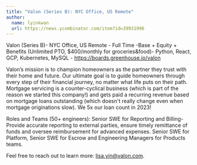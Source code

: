 ```yaml
---
title: "Valon (Series B): NYC Office, US Remote"
author:
  name: lyinkwan
  url: https://news.ycombinator.com/item?id=39931996
---
```

Valon (Series B)- NYC Office, US Remote - Full Time -Base + Equity + Benefits (Unlimited PTO, $400&#x2F;monthly for groceries&amp;food)- Python, React, GCP, Kubernetes, MySQL - <a href="https:&#x2F;&#x2F;boards.greenhouse.io&#x2F;valon" rel="nofollow">https:&#x2F;&#x2F;boards.greenhouse.io&#x2F;valon</a>

Valon’s mission is to champion homeowners as the partner they trust with their home and future. Our ultimate goal is to guide homeowners through every step of their financial journey, no matter what life puts on their path. Mortgage servicing is a counter-cyclical business (which is part of the reason we started this company!) and gets paid a recurring revenue based on mortgage loans outstanding (which doesn&#x27;t really change even when mortgage originations slow). We 5x our loan count in 2023!

Roles and Teams (50+ engineers): Senior SWE for Reporting and Billing- Provide accurate reporting to external parties, ensure timely remittance of funds and oversee reimbursement for advanced expenses. Senior SWE for Platform, Senior SWE for Escrow and Engineering Managers for Products teams.

Feel free to reach out to learn more: lisa.yin@valon.com.

